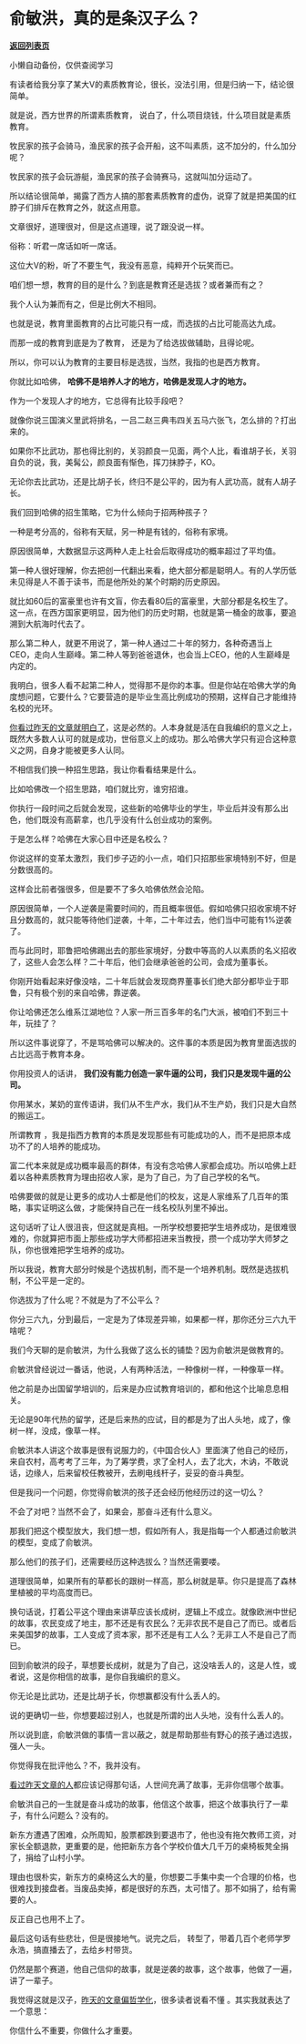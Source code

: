 # 俞敏洪，真的是条汉子么？

[**返回列表页**](/gzh/记忆承载)

小懒自动备份，仅供查阅学习

有读者给我分享了某大V的素质教育论，很长，没法引用，但是归纳一下，结论很简单。  

  

就是说，西方世界的所谓素质教育， 说白了，什么项目烧钱，什么项目就是素质教育。  

  

牧民家的孩子会骑马，渔民家的孩子会开船，这不叫素质，这不加分的，什么加分呢？

  

牧民家的孩子会玩游艇，渔民家的孩子会骑赛马，这就叫加分运动了。

  

所以结论很简单，揭露了西方人搞的那套素质教育的虚伪，说穿了就是把美国的红脖子们排斥在教育之外，就这点用意。  

  

文章很好，道理很对，但是这点道理，说了跟没说一样。  

  

俗称：听君一席话如听一席话。

  

这位大V的粉，听了不要生气，我没有恶意，纯粹开个玩笑而已。  

  

咱们想一想，教育的目的是什么？到底是教育还是选拔？或者兼而有之？

  

我个人认为兼而有之，但是比例大不相同。  

  

也就是说，教育里面教育的占比可能只有一成，而选拔的占比可能高达九成。

  

而那一成的教育到底是为了教育， 还是为了给选拔做辅助，且得论呢。  

  

所以，你可以认为教育的主要目标是选拔，当然，我指的也是西方教育。

  

你就比如哈佛， **哈佛不是培养人才的地方，哈佛是发现人才的地方。**  

  

作为一个发现人才的地方，它总得有比较手段吧？  

  

就像你说三国演义里武将排名，一吕二赵三典韦四关五马六张飞，怎么排的？打出来的。

  

如果你不比武功，那也得比别的，关羽颜良一见面，两个人比，看谁胡子长，关羽自负的说，我，美髯公，颜良面有惭色，挥刀抹脖子，KO。  

  

无论你去比武功，还是比胡子长，终归不是公平的，因为有人武功高，就有人胡子长。  

  

我们回到哈佛的招生策略，它为什么倾向于招两种孩子？  

  

一种是考分高的，俗称有天赋，另一种是有钱的，俗称有家境。

  

原因很简单，大数据显示这两种人走上社会后取得成功的概率超过了平均值。  

  

第一种人很好理解，你去把创一代翻出来看，绝大部分都是聪明人。有的人学历低未见得是人不善于读书，而是他所处的某个时期的历史原因。  

  

就比如60后的富豪里也许有文盲，你去看80后的富豪里，大部分都是名校生了。这一点，在西方国家更明显，因为他们的历史时期，也就是第一桶金的故事，要追溯到大航海时代去了。

  

那么第二种人，就更不用说了，第一种人通过二十年的努力，各种奇遇当上CEO，走向人生巅峰。第二种人等到爸爸退休，也会当上CEO，他的人生巅峰是内定的。  

  

我明白，很多人看不起第二种人，觉得那不是你的本事。但是你站在哈佛大学的角度想问题，它要什么？它要营造的是毕业生高比例成功的预期，这样自己才能维持名校的光环。  

  

[你看过昨天的文章就明白了](http://mp.weixin.qq.com/s?__biz=MzU0MjYwNDU2Mw==&mid=2247502241&idx=1&sn=3d376c56e25423a1afd1a3261f185ea0&chksm=fb1aa5ddcc6d2ccbaea426c8ab49c36a2a3bbbd41bed8df2736c0827ec70a7bab330c267ba20&scene=21#wechat_redirect)，这是必然的。人本身就是活在自我编织的意义之上，既然大多数人认可的就是成功，世俗意义上的成功。那么哈佛大学只有迎合这种意义之网，自身才能被更多人认同。  

  

不相信我们换一种招生思路，我让你看看结果是什么。  

  

比如哈佛改一个招生思路，咱们就比穷，谁穷招谁。

  

你执行一段时间之后就会发现，这些新的哈佛毕业的学生，毕业后并没有那么出色，他们既没有高薪拿，也几乎没有什么创业成功的案例。

  

于是怎么样？哈佛在大家心目中还是名校么？

  

你说这样的变革太激烈，我们步子迈的小一点，咱们只招那些家境特别不好，但是分数很高的。

  

这样会比前者强很多，但是要不了多久哈佛依然会沦陷。  

  

原因很简单，一个人逆袭是需要时间的，而且概率很低。假如哈佛只招收家境不好且分数高的，就只能等待他们逆袭，十年，二十年过去，他们当中可能有1%逆袭了。

  

而与此同时，耶鲁把哈佛踢出去的那些家境好，分数中等高的人以素质的名义招收了，这些人会怎么样？二十年后，他们会继承爸爸的公司，会成为董事长。

  

你刚开始看起来好像没啥，二十年后就会发现商界董事长们绝大部分都毕业于耶鲁，只有极个别的来自哈佛，靠逆袭。  

  

你让哈佛还怎么维系江湖地位？人家一所三百多年的名门大派，被咱们不到三十年，玩挂了？  

  

所以这件事说穿了，不是骂哈佛可以解决的。这件事的本质是因为教育里面选拔的占比远高于教育本身。  

  

你用投资人的话讲， **我们没有能力创造一家牛逼的公司，我们只是发现牛逼的公司。**  

  

你用某水，某奶的宣传语讲，我们从不生产水，我们从不生产奶，我们只是大自然的搬运工。  

  

所谓教育 ，我是指西方教育的本质是发现那些有可能成功的人，而不是把原本成功不了的人培养的能成功。  

  

富二代本来就是成功概率最高的群体，有没有念哈佛人家都会成功。所以哈佛上赶着以各种素质教育为理由招收人家，是为了自己，为了自己学校的名气。  

  

哈佛要做的就是让更多的成功人士都是他们的校友，这是人家维系了几百年的策略，事实证明这么做，才能保持自己在一线名校队列里不掉出。  

  

这句话听了让人很沮丧，但这就是真相。一所学校想要把学生培养成功，是很难很难的，你就算把市面上那些成功学大师都招进来当教授，攒一个成功学大师梦之队，你也很难把学生培养的成功。  

  

所以我说，教育大部分时候是个选拔机制，而不是一个培养机制。既然是选拔机制，不公平是一定的。

  

你选拔为了什么呢？不就是为了不公平么？

  

你分三六九，分到最后，一定是为了体现差异嘛，如果都一样，那你还分三六九干啥呢？  

  

我们今天聊的是俞敏洪，为什么我做了这么长的铺垫？因为俞敏洪是做教育的。  

  

俞敏洪曾经说过一番话，他说，人有两种活法，一种像树一样，一种像草一样。  

  

他之前是办出国留学培训的，后来是办应试教育培训的，都和他这个比喻息息相关。

  

无论是90年代热的留学，还是后来热的应试，目的都是为了出人头地，成了，像树一样，没成，像草一样。  

  

俞敏洪本人讲这个故事是很有说服力的，《中国合伙人》里面演了他自己的经历，来自农村，高考考了三年，为了筹学费，求了全村人，去了北大，木讷，不敢说话，边缘人，后来留校任教被开，去刷电线杆子，妥妥的奋斗典型。  

  

但是我问一个问题，你觉得俞敏洪的孩子还会经历他经历过的这一切么？  

  

不会了对吧？当然不会了，如果会，那奋斗还有什么意义。

  

那我们把这个模型放大，我们想一想，假如所有人，我是指每一个人都通过俞敏洪的模型，变成了俞敏洪。  

  

那么他们的孩子们，还需要经历这种选拔么？当然还需要喽。  

  

道理很简单，如果所有的草都长的跟树一样高，那么树就是草。你只是提高了森林里植被的平均高度而已。  

  

换句话说，打着公平这个理由来讲草应该长成树，逻辑上不成立。就像欧洲中世纪的故事，农民变成了地主，那不还是有农民么？无非农民不是自己了而已。或者后来美国梦的故事，工人变成了资本家，那不还是有工人么？无非工人不是自己了而已。

  

回到俞敏洪的段子，草想要长成树，就是为了自己，这没啥丢人的，这是人性，或者说，这是你相信的故事，是你自我编织的意义。

  

你无论是比武功，还是比胡子长，你想赢都没有什么丢人的。  

  

说的更确切一些，你想要超过别人，也就是所谓的出人头地，没有什么丢人的。  

  

所以说到底，俞敏洪做的事情一言以蔽之，就是帮助那些有野心的孩子通过选拔，强人一头。  

  

你觉得我在批评他么？不，我并没有。  

  

[看过昨天文章的人](http://mp.weixin.qq.com/s?__biz=MzU0MjYwNDU2Mw==&mid=2247502241&idx=1&sn=3d376c56e25423a1afd1a3261f185ea0&chksm=fb1aa5ddcc6d2ccbaea426c8ab49c36a2a3bbbd41bed8df2736c0827ec70a7bab330c267ba20&scene=21#wechat_redirect)都应该记得那句话，人世间充满了故事，无非你信哪个故事。

  

俞敏洪自己的一生就是奋斗成功的故事，他信这个故事，把这个故事执行了一辈子，有什么问题么？没有的。

  

新东方遭遇了困难，众所周知，股票都跌到要退市了，他也没有拖欠教师工资，对家长全额退款，更重要的是，他把新东方各个学校价值大几千万的桌椅板凳全捐了，捐给了山村小学。  

  

理由也很朴实，新东方的桌椅这么大的量，你想要二手集中卖一个合理的价格，也很难找到接盘者。当废品卖掉，都是很好的东西，太可惜了。那不如捐了，给有需要的人。

  

反正自己也用不上了。  

  

最后这句话有些悲壮，但是很接地气。说完之后， 转型了，带着几百个老师学罗永浩，搞直播去了，去给乡村带货。  

  

仍然是那个赛道，他自己信仰的故事，就是逆袭的故事，这个故事，他做了一遍，讲了一辈子。  

  

我觉得这就是汉子，[昨天的文章偏哲学化](http://mp.weixin.qq.com/s?__biz=MzU0MjYwNDU2Mw==&mid=2247502241&idx=1&sn=3d376c56e25423a1afd1a3261f185ea0&chksm=fb1aa5ddcc6d2ccbaea426c8ab49c36a2a3bbbd41bed8df2736c0827ec70a7bab330c267ba20&scene=21#wechat_redirect)，很多读者说看不懂
。其实我就表达了一个意思：  

  

你信什么不重要，你做什么才重要。

